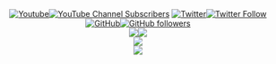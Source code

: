 <div align="center"><div align="center"><a href="https://www.youtube.com/channel/UCYg_Xk6aHG_FKaYiRi0wmEg?sub_confirmation=1"><img alt="Youtube" title="Youtube" src="https://img.shields.io/badge/-youtube-gray?style=for-the-badge&logo=youtube&logoColor=white"/><img alt="YouTube Channel Subscribers" src="https://img.shields.io/youtube/channel/subscribers/UCYg_Xk6aHG_FKaYiRi0wmEg?label=%20&style=for-the-badge"/></a>
<a href="https://twitter.com/intent/follow?screen_name=SagiriHimoto"><img alt="Twitter" title="Twitter" src="https://img.shields.io/badge/-Twitter-gray?style=for-the-badge&logo=twitter&logoColor=white"/><img alt="Twitter Follow" src="https://img.shields.io/twitter/follow/SagiriHimoto?color=1DA1F2&label=%20&style=for-the-badge"></a>
<a href="https://github.com/SagiriHimoto/"><img alt="GitHub" title="GitHub" src="https://img.shields.io/badge/-GitHub-gray?style=for-the-badge&logo=github&logoColor=white"/><img alt="GitHub followers" src="https://img.shields.io/github/followers/SagiriHimoto?color=lightgray&label=%20&style=for-the-badge"></a></div>
<div align="center"><a href="https://github.com/SagiriHimoto/"><img src="https://github-readme-stats.vercel.app/api/pin/?username=SagiriHimoto&repo=sagirihimoto.github.io"/><img src="https://github-readme-stats.vercel.app/api/pin/?username=SagiriHimoto&repo=Pony-UI-Plugin"/></a></div>
<div align="center"><a href="https://github.com/SagiriHimoto/"><img src="https://github-readme-stats.vercel.app/api?username=SagiriHimoto&show_icons=true"/></a></div>
<div align="center"><a href="https://github.com/SagiriHimoto/"><img src="https://github-readme-stats.vercel.app/api/top-langs?username=Sagirihimoto"/></a></div>
<!-- <a href="https://discord.gg/fPrdqh3Zfu" alt="Dev Pro Tips Discussion & Support Server"><img src="https://img.shields.io/badge/-Discord-7289DA?style=for-the-badge&logo=discord&logoColor=white"/></a> -->
